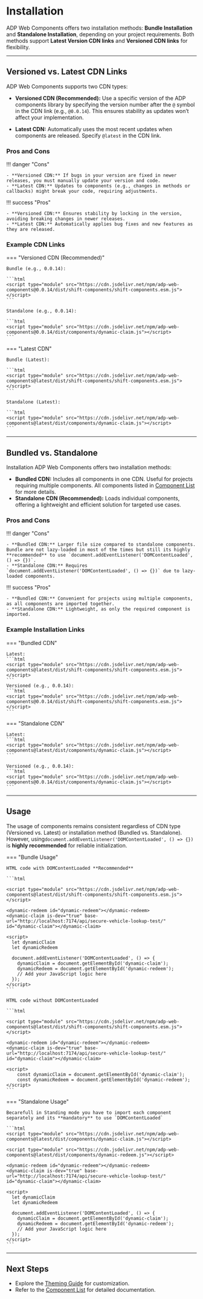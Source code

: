 # Installation

ADP Web Components offers two installation methods: **Bundle Installation** and **Standalone Installation**, depending on your project requirements. Both methods support **Latest Version CDN links** and **Versioned CDN links** for flexibility.

---

## Versioned vs. Latest CDN Links

ADP Web Components supports two CDN types:

- **Versioned CDN (Recommended):**
  Use a specific version of the ADP components library by specifying the version number after the `@` symbol in the CDN link (e.g., `@0.0.14`). This ensures stability as updates won’t affect your implementation.

- **Latest CDN:**
  Automatically uses the most recent updates when components are released. Specify `@latest` in the CDN link.

### Pros and Cons

!!! danger "Cons"

    - **Versioned CDN:** If bugs in your version are fixed in newer releases, you must manually update your version and code.
    - **Latest CDN:** Updates to components (e.g., changes in methods or callbacks) might break your code, requiring adjustments.

!!! success "Pros"

    - **Versioned CDN:** Ensures stability by locking in the version, avoiding breaking changes in newer releases.
    - **Latest CDN:** Automatically applies bug fixes and new features as they are released.

### Example CDN Links

=== "Versioned CDN (Recommended)"

    Bundle (e.g., 0.0.14):

    ```html
    <script type="module" src="https://cdn.jsdelivr.net/npm/adp-web-components@0.0.14/dist/shift-components/shift-components.esm.js"></script>
    ```

    Standalone (e.g., 0.0.14):

    ```html
    <script type="module" src="https://cdn.jsdelivr.net/npm/adp-web-components@0.0.14/dist/components/dynamic-claim.js"></script>
    ```

=== "Latest CDN"

    Bundle (Latest):

    ```html
    <script type="module" src="https://cdn.jsdelivr.net/npm/adp-web-components@latest/dist/shift-components/shift-components.esm.js"></script>
    ```

    Standalone (Latest):

    ```html
    <script type="module" src="https://cdn.jsdelivr.net/npm/adp-web-components@latest/dist/components/dynamic-claim.js"></script>
    ```

---

## Bundled vs. Standalone

Installation ADP Web Components offers two installation methods:

- **Bundled CDN:** Includes all components in one CDN. Useful for projects requiring multiple components. All components listed in [Component List](components/components-list.md) for more details.
- **Standalone CDN (Recommended):** Loads individual components, offering a lightweight and efficient solution for targeted use cases.

### Pros and Cons

!!! danger "Cons"

    - **Bundled CDN:** Larger file size compared to standalone components. Bundle are not lazy-loaded in most of the times but still its highly **recommended** to use `document.addEventListener('DOMContentLoaded', () => {})`.
    - **Standalone CDN:** Requires `document.addEventListener('DOMContentLoaded', () => {})` due to lazy-loaded components.

!!! success "Pros"

    - **Bundled CDN:** Convenient for projects using multiple components, as all components are imported together.
    - **Standalone CDN:** Lightweight, as only the required component is imported.

### Example Installation Links

=== "Bundled CDN"

    Latest:
    ```html
    <script type="module" src="https://cdn.jsdelivr.net/npm/adp-web-components@latest/dist/shift-components/shift-components.esm.js"></script>
    ```
    Versioned (e.g., 0.0.14):
    ```html
    <script type="module" src="https://cdn.jsdelivr.net/npm/adp-web-components@0.0.14/dist/shift-components/shift-components.esm.js"></script>
    ```

=== "Standalone CDN"

    Latest:
    ```html
    <script type="module" src="https://cdn.jsdelivr.net/npm/adp-web-components@latest/dist/components/dynamic-claim.js"></script>
    ```

    Versioned (e.g., 0.0.14):
    ```html
    <script type="module" src="https://cdn.jsdelivr.net/npm/adp-web-components@0.0.14/dist/components/dynamic-claim.js"></script>
    ```

---

## Usage

The usage of components remains consistent regardless of CDN type (Versioned vs. Latest) or installation method (Bundled vs. Standalone). However, using`document.addEventListener('DOMContentLoaded', () => {})` is **highly recommended** for reliable initialization.

=== "Bundle Usage"

    HTML code with DOMContentLoaded **Recommended**

    ```html

    <script type="module" src="https://cdn.jsdelivr.net/npm/adp-web-components@latest/dist/shift-components/shift-components.esm.js"></script>

    <dynamic-redeem id="dynamic-redeem"></dynamic-redeem>
    <dynamic-claim is-dev="true" base-url="http://localhost:7174/api/secure-vehicle-lookup-test/" id="dynamic-claim"></dynamic-claim>

    <script>
      let dynamicClaim
      let dynamicRedeem

      document.addEventListener('DOMContentLoaded', () => {
        dynamicClaim = document.getElementById('dynamic-claim');
        dynamicRedeem = document.getElementById('dynamic-redeem');
        // Add your JavaScript logic here
      });
    </script>
    ```

    HTML code without DOMContentLoaded

    ```html

    <script type="module" src="https://cdn.jsdelivr.net/npm/adp-web-components@latest/dist/shift-components/shift-components.esm.js"></script>

    <dynamic-redeem id="dynamic-redeem"></dynamic-redeem>
    <dynamic-claim is-dev="true" base-url="http://localhost:7174/api/secure-vehicle-lookup-test/" id="dynamic-claim"></dynamic-claim>

    <script>
        const dynamicClaim = document.getElementById('dynamic-claim');
        const dynamicRedeem = document.getElementById('dynamic-redeem');
    </script>
    ```

=== "Standalone Usage"

    Becarefull in Standing mode you have to import each component separately and its **mandatory** to use `DOMContentLoaded`

    ```html
    <script type="module" src="https://cdn.jsdelivr.net/npm/adp-web-components@latest/dist/components/dynamic-claim.js"></script>

    <script type="module" src="https://cdn.jsdelivr.net/npm/adp-web-components@latest/dist/components/dynamic-redeem.js"></script>

    <dynamic-redeem id="dynamic-redeem"></dynamic-redeem>
    <dynamic-claim is-dev="true" base-url="http://localhost:7174/api/secure-vehicle-lookup-test/" id="dynamic-claim"></dynamic-claim>

    <script>
      let dynamicClaim
      let dynamicRedeem

      document.addEventListener('DOMContentLoaded', () => {
        dynamicClaim = document.getElementById('dynamic-claim');
        dynamicRedeem = document.getElementById('dynamic-redeem');
        // Add your JavaScript logic here
      });
    </script>
    ```

---

## Next Steps

- Explore the [Theming Guide](theming.md) for customization.
- Refer to the [Component List](components/components-list.md) for detailed documentation.
